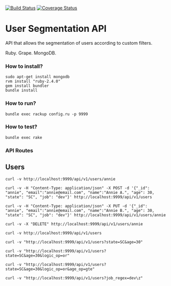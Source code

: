 [![Build Status](https://travis-ci.org/jpbonson/UserSegmentationAPI.svg?branch=master)](https://travis-ci.org/jpbonson/) [![Coverage Status](https://coveralls.io/repos/github/jpbonson/UserSegmentationAPI/badge.svg?branch=master)](https://coveralls.io/github/jpbonson/UserSegmentationAPI?branch=master)

# User Segmentation API

API that allows the segmentation of users according to custom filters.

Ruby. Grape. MongoDB.

### How to install? ###

```
sudo apt-get install mongodb
rvm install "ruby-2.4.0"
gem install bundler
bundle install
```

### How to run? ###

```
bundle exec rackup config.ru -p 9999
```

### How to test? ###

```
bundle exec rake
```

### API Routes ###

## Users

```
curl -v http://localhost:9999/api/v1/users/annie
```

```
curl -v -H "Content-Type: application/json" -X POST -d '{"_id": "annie", "email":"annie@email.com", "name":"Annie A.", "age": 30, "state": "SC", "job": "dev"}' http://localhost:9999/api/v1/users
```

```
curl -v -H "Content-Type: application/json" -X PUT -d '{"_id": "annie", "email":"annie@email.com", "name":"Annie B.", "age": 30, "state": "SC", "job": "dev"}' http://localhost:9999/api/v1/users/annie
```

```
curl -v -X "DELETE" http://localhost:9999/api/v1/users/annie
```

```
curl -v http://localhost:9999/api/v1/users
```

```
curl -v "http://localhost:9999/api/v1/users?state=SC&age=30"
```

```
curl -v "http://localhost:9999/api/v1/users?state=SC&age=30&logic_op=or"
```

```
curl -v "http://localhost:9999/api/v1/users?state=SC&age=30&logic_op=or&age_op=gte"
```

```
curl -v "http://localhost:9999/api/v1/users?job_regex=dev\z"
```

